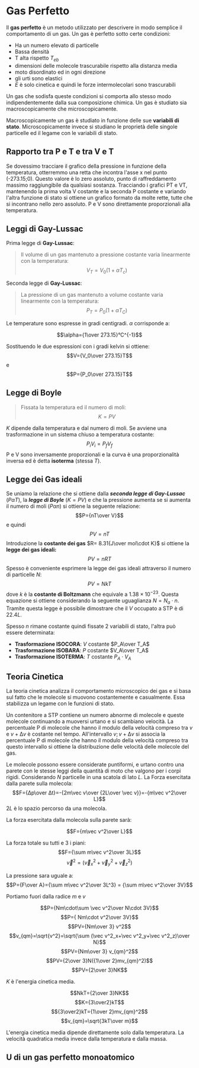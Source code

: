 # Gas Perfetto

Il **gas perfetto** è un metodo utilizzato per descrivere in modo semplice il comportamento di un gas. Un gas è perfetto sotto certe condizioni:

- Ha un numero elevato di particelle 
- Bassa densità
- T alta rispetto $T_{eb}$
- dimensioni delle molecole trascurabile rispetto alla distanza media
- moto disordinato ed in ogni direzione 
- gli urti sono elastici
- $E$ è solo cinetica e quindi le forze intermolecolari sono trascurabili

Un gas che sodisfa queste condizioni si comporta allo stesso modo indipendentemente dalla sua composizione chimica. Un gas è studiato sia macroscopicamente che microscopicamente. 

Macroscopicamente un gas è studiato in funzione delle sue **variabili di stato**. Microscopicamente invece si studiano le proprietà delle singole particelle ed il legame con le variabili di stato. 

## Rapporto tra P e T e tra V e T

Se dovessimo tracciare il grafico della pressione in funzione della temperatura, otterremmo una retta che incontra l'asse x nel punto (-273.15;0). Questo valore è lo zero assoluto, punto di raffreddamento massimo raggiungibile da qualsiasi sostanza. Tracciando i grafici PT e VT, mantenendo la prima volta V costante e la seconda P costante e variando l'altra funzione di stato si ottiene un grafico formato da molte rette, tutte che si incontrano nello zero assoluto. P e V sono direttamente proporzionali alla temperatura. 

## Leggi di Gay-Lussac

Prima legge di **Gay-Lussac**:
> Il volume di un gas mantenuto a pressione costante varia linearmente con la temperatura: $$V_T=V_0(1+\alpha T_c)$$

Seconda legge di **Gay-Lussac**:
> La pressione di un gas mantenuto a volume costante varia linearmente con la temperatura: $$P_T=P_0(1+ \alpha T_C)$$

Le temperature sono espresse in gradi centigradi. $\alpha$ corrisponde a:

$$\alpha={1\over 273.15}°C^{-1}$$

Sostituendo le due espressioni con i gradi kelvin si ottiene:$$V={V_0\over 273.15}T$$ e $$P={P_0\over 273.15}T$$
## Legge di Boyle

> Fissata la temperatura ed il numero di moli: $$K=PV$$

$K$ dipende dalla temperatura e dal numero di moli. Se avviene una trasformazione in un sistema chiuso a temperatura costante:$$P_iV_i=P_fV_f$$
P e V sono inversamente proporzionali e la curva è una proporzionalità inversa ed è detta **isoterma** (stessa $T$).

## Legge dei Gas ideali

Se uniamo la relazione che si ottiene dalla ***seconda legge di Gay-Lussac*** ($P\alpha T$), la ***legge di Boyle*** ($K=PV$) e che la pressione aumenta se si aumenta il numero di moli ($P\alpha n$) si ottiene la seguente relazione: $$P={nT\over V}$$ e quindi $$PV = nT$$ Introduzione la **costante dei gas** $R= 8.31{J\over mol\cdot K}$ si ottiene la **legge dei gas ideali:**$$PV=nRT$$
Spesso è conveniente esprimere la legge dei gas ideali attraverso il numero di particelle $N$: $$PV=NkT$$dove $k$ è la **costante di Boltzmann** che equivale a $1.38\times10^{-23}$. Questa equazione si ottiene considerando la seguente uguaglianza $N=N_a\cdot n$. Tramite questa legge è possibile dimostrare che il $V$ occupato a STP è di $22.4L$.

Spesso $n$ rimane costante quindi fissate 2 variabili di stato, l'altra può essere determinata:
- **Trasformazione ISOCORA**: $V$ costante $P_A\over T_A$
- **Trasformazione ISOBARA**: $P$ costante $V_A\over T_A$
- **Trasformazione ISOTERMA**: $T$ costante $P_A\cdot V_A$

## Teoria Cinetica

La teoria cinetica analizza il comportamento microscopico dei gas e si basa sul fatto che le molecole si muovono costantemente e casualmente. Essa stabilizza un legame con le funzioni di stato. 

Un contenitore a STP contiene un numero abnorme di molecole e queste molecole continuando a muoversi urtano e si scambiano velocità. La percentuale P di molecole che hanno il modulo della velocità compreso tra $v$ e $v+∆v$ è costante nel tempo. All'intervallo $v;v+∆v$ si associa la percentuale P di molecole che hanno il modulo della velocità compreso tra questo intervallo si ottiene la distribuzione delle velocità delle molecole del gas. 

Le molecole possono essere considerate puntiformi, e urtano contro una parete con le stesse leggi della quantità di moto che valgono per i corpi rigidi. Considerando $N$ particelle in una scatola di lato $L$. La Forza esercitata dalla parete sulla molecola: 
$$F={∆p\over ∆t}=-{2m\vec v\over {2L\over \vec v}}=-{m\vec v^2\over L}$$ 
$2L$ è lo spazio percorso da una molecola. 

La forza esercitata dalla molecola sulla parete sarà: 

$$F={m\vec v^2\over L}$$

La forza totale su tutti e 3 i piani:
$$F={\sum m\vec v^2\over 3L}$$
$$\vec v^2 = (\vec v^2_x+\vec v^2_y+\vec v^2_z)$$

La pressione sara uguale a:
$$P={F\over A}={\sum m\vec v^2\over 3L^3} = {\sum m\vec v^2\over 3V}$$

Portiamo fuori dalla radice $m$ e $v$

$$P={Nm\cdot\sum \vec v^2\over N\cdot 3V}$$
$$P={ Nm\cdot v^2\over 3V}$$
$$PV={Nm\over 3} v^2$$
$$v_{qm}=\sqrt{v^2}=\sqrt{\sum (\vec v^2_x+\vec v^2_y+\vec v^2_z)\over N}$$
$$PV={Nm\over 3} v_{qm}^2$$
$$PV={2\over 3}N({1\over 2}mv_{qm}^2)$$
$$PV={2\over 3}NK$$ 

$K$ è l'energia cinetica media.

$$NkT={2\over 3}NK$$
$$K={3\over2}kT$$
$${3\over2}kT={1\over 2}mv_{qm}^2$$
$$v_{qm}=\sqrt{3kT\over m}$$

L'energia cinetica media dipende direttamente solo dalla temperatura. La velocità quadratica media invece dalla temperatura e dalla massa. 

## U di un gas perfetto monoatomico
